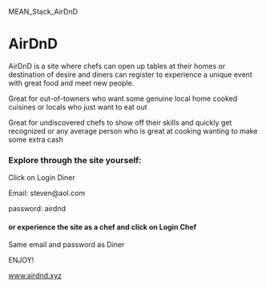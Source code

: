 MEAN_Stack_AirDnD
<h1> AirDnD</h1>
<p> AirDnD is a site where chefs can open up tables at their homes or destination of desire and diners can register to experience a unique event with great food and meet new people.</p>
<p> Great for out-of-towners who want some genuine local home cooked cuisines or locals who just want to eat out</p>
<p>Great for undiscovered chefs to show off their skills and quickly get recognized or any average person who is great at cooking wanting to make some extra cash<p>

<h3>Explore through the site yourself:</h3>
<p>Click on Login Diner</p>
<p> Email: steven@aol.com</p>
<p> password: airdnd </p>

<h4> or experience the site as a chef and click on Login Chef</h4>
<p>Same email and password as Diner</p>
<p>ENJOY!</p>
<a href='52.10.219.92'>www.airdnd.xyz</a>
